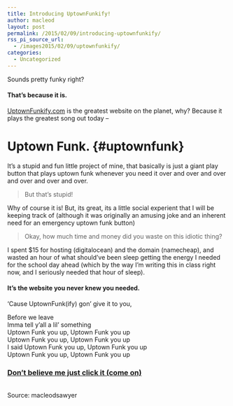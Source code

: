 ```yaml
---
title: Introducing UptownFunkify!
author: macleod
layout: post
permalink: /2015/02/09/introducing-uptownfunkify/
rss_pi_source_url:
  - /images2015/02/09/uptownfunkify/
categories:
  - Uncategorized
---
```

Sounds pretty funky right? 

#### That&#8217;s because it is. 

[UptownFunkify.com][1] is the greatest website on the planet, why? Because it plays the greatest song out today &#8211; 

# Uptown Funk. {#uptownfunk}

It&#8217;s a stupid and fun little project of mine, that basically is just a giant play button that plays uptown funk whenever you need it over and over and over and over and over and over.

> But that&#8217;s stupid!

Why of course it is! But, its great, its a little social experient that I will be keeping track of (although it was originally an amusing joke and an inherent need for an emergency uptown funk button)

> Okay, how much time and money did you waste on this idiotic thing?

I spent $15 for hosting (digitalocean) and the domain (namecheap), and wasted an hour of what should&#8217;ve been sleep getting the energy I needed for the school day ahead (which by the way I&#8217;m writing this in class right now, and I seriously needed that hour of sleep). 

#### It&#8217;s the website you never knew you needed. 

‘Cause UptownFunk(ify) gon’ give it to you,

Before we leave   
Imma tell y’all a lil’ something   
Uptown Funk you up, Uptown Funk you up   
Uptown Funk you up, Uptown Funk you up   
I said Uptown Funk you up, Uptown Funk you up   
Uptown Funk you up, Uptown Funk you up 

### [Don’t believe me just click it (come on)][1] 



&#013;  
Source: macleodsawyer

 [1]: http://uptownfunkify.com/